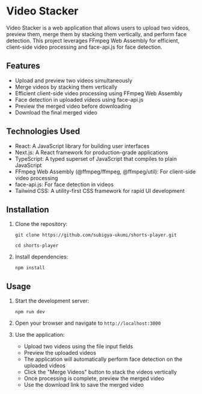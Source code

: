 # Video Stacker

Video Stacker is a web application that allows users to upload two videos, preview them, merge them by stacking them vertically, and perform face detection. This project leverages FFmpeg Web Assembly for efficient, client-side video processing and face-api.js for face detection.

## Features

- Upload and preview two videos simultaneously
- Merge videos by stacking them vertically
- Efficient client-side video processing using FFmpeg Web Assembly
- Face detection in uploaded videos using face-api.js
- Preview the merged video before downloading
- Download the final merged video

## Technologies Used

- React: A JavaScript library for building user interfaces
- Next.js: A React framework for production-grade applications
- TypeScript: A typed superset of JavaScript that compiles to plain JavaScript
- FFmpeg Web Assembly (@ffmpeg/ffmpeg, @ffmpeg/util): For client-side video processing
- face-api.js: For face detection in videos
- Tailwind CSS: A utility-first CSS framework for rapid UI development

## Installation

1. Clone the repository:
   ```
   git clone https://github.com/subigya-ukumi/shorts-player.git
   ```

   ```
   cd shorts-player
   ```

2. Install dependencies:
   ```
   npm install
   ```

## Usage

1. Start the development server:
   ```
   npm run dev
   ```

2. Open your browser and navigate to `http://localhost:3000`

3. Use the application:
   - Upload two videos using the file input fields
   - Preview the uploaded videos
   - The application will automatically perform face detection on the uploaded videos
   - Click the "Merge Videos" button to stack the videos vertically
   - Once processing is complete, preview the merged video
   - Use the download link to save the merged video